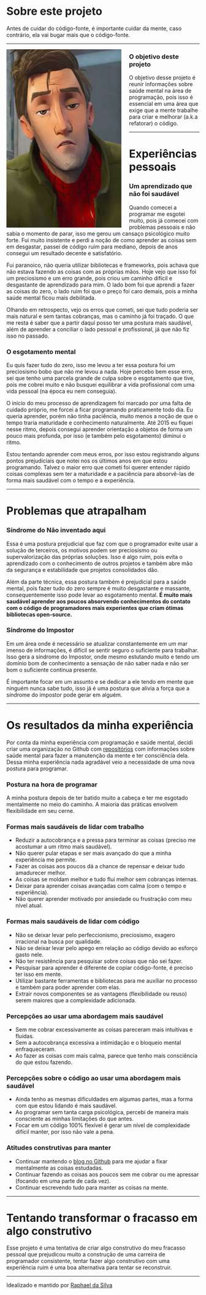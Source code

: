 # Sobre este projeto

Antes de cuidar do código-fonte, é importante cuidar da mente, caso contrário, ela vai bugar mais que o código-fonte.

***

<img src="./logo.jpg" width="300" style="float: left; margin-right: 20px">

### O objetivo deste projeto

O objetivo desse projeto é reunir informações sobre saúde mental na área de programação, pois isso é essencial em uma área que exige que a mente trabalhe para criar e melhorar (a.k.a refatorar) o código.

***

# Experiências pessoais

### Um aprendizado que não foi saudável

Quando comecei a programar me esgotei muito, pois já comecei com problemas pessoais
e não sabia o momento de parar, isso me
gerou um cansaço psicológico muito forte. Fui muito insistente e perdi a noção de
como aprender as coisas sem em desgastar, passei de código ruim para mediano, depois
de anos consegui um resultado decente e satisfatório.

Fui paranoico, não queria utilizar bibliotecas e frameworks, pois achava que não estava
fazendo as coisas com as próprias mãos. Hoje vejo que isso foi um preciosismo e um erro grande, pois criou um caminho difícil e desgastante de aprendizado para mim. O lado bom
foi que aprendi a fazer as coisas do zero, o lado ruim foi que o preço foi caro demais, pois
a minha saúde mental ficou mais debilitada.

Olhando em retrospecto, vejo os erros que cometi, sei que tudo poderia ser mais natural e
sem tantas cobranças, mas o caminho já foi traçado. O que me resta é saber que a partir 
daqui posso ter uma postura mais saudável, além de aprender a
conciliar o lado pessoal e profissional, já que não fiz isso no passado.

### O esgotamento mental

Eu quis fazer tudo do zero, isso me levou a ter essa postura foi um preciosismo bobo que
não me levou a nada. Hoje percebo bem esse erro, sei que tenho uma parcela grande de
culpa sobre o esgotamento que tive, pois me cobrei muito e não busquei equilibrar a vida
profissional com uma vida pessoal (na época eu nem conseguia).

O início do meu processo de aprendizagem foi marcado por uma falta de cuidado próprio,
me forcei a ficar programando praticamente todo dia. Eu queria aprender, porém não
tinha paciência, muito menos a noção de que o tempo traria maturidade e conhecimento
naturalmente. Até 2015 eu fiquei nesse ritmo, depois consegui aprender orientação a
objetos de forma um pouco mais profunda, por isso (e também pelo esgotamento) diminui
o ritmo.

Estou tentando aprender com meus erros, por isso estou registrando alguns pontos
prejudiciais que notei nos os últimos anos em que estou programando. Talvez o maior
erro que cometi foi querer entender rápido coisas complexas sem ter a maturidade e a
paciência para absorvê-las de forma mais saudável com o tempo e a experiência.

***

# Problemas que atrapalham

### Síndrome do Não inventado aqui

Essa é uma postura prejudicial que faz com que o programador evite usar a solução de terceiros, os motivos podem ser preciosismo ou supervalorização das próprias soluções. Isso é algo ruim, pois evita o aprendizado com o conhecimento de outros projetos e também abre mão da segurança e estabilidade que projetos consolidados dão.

Além da parte técnica, essa postura também é prejudicial para a saúde mental, pois fazer tudo do zero sempre é muito desgastante e massante, consequentemente isso pode levar ao esgotamento mental. **É muito mais saudável aprender aos poucos absorvendo conhecimentos do contato com o código de programadores mais experientes que criam ótimas bibliotecas open-source.**

### Síndrome do Impostor

Em um área onde é necessário se atualizar constantemente em um mar imenso de informações, é difícil se sentir seguro o suficiente para trabalhar. Isso gera a síndrome do Impostor, onde mesmo estutando muito e tendo um domínio bom de conhecimento a sensação de não saber nada e não ser bom o suficiente continua presente.

É importante focar em um assunto e se dedicar a ele tendo em mente que ninguém nunca sabe tudo, isso já é uma postura que alivia a força que a síndrome do impostor pode gerar em alguém.

***

# Os resultados da minha experiência

Por conta da minha experiência com programação e saúde mental, decidi criar uma organização no Github com [repositórios](https://github.com/programador-cansado) com informações sobre saúde mental para fazer a manutenção da mente e ter consciência dela. Dessa minha experiência nada agradável veio a necessidade de uma nova postura para programar.

### Postura na hora de programar

A minha postura depois de ter batido muito a cabeça e ter me esgotado mentalmente no meio do caminho. A maioria das práticas envolvem flexibilidade em seu cerne.

### Formas mais saudáveis de lidar com trabalho

* Reduzir a autocobrança e a pressa para terminar as coisas (preciso me acostumar a um ritmo mais saudável).
* Não querer pular etapas e ser mais avançado do que a minha experiência me permite.
* Fazer as coisas aos poucos dá a chance de repensar e deixar tudo amadurecer melhor.
* As coisas se moldam melhor e tudo flui melhor sem cobranças internas.
* Deixar para aprender coisas avançadas com calma (com o tempo e experiência).
* Não querer aprender motivado por ansiedade ou frustração com meu nível atual.

### Formas mais saudáveis de lidar com código

* Não se deixar levar pelo perfeccionismo, preciosismo, exagero irracional na busca por qualidade.
* Não se deixar levar pelo apego em relação ao código devido ao esforço gasto nele.
* Não ter resistência para pesquisar sobre coisas que não sei fazer.
* Pesquisar para aprender é diferente de copiar código-fonte, é preciso ter isso em mente.
* Utilizar bastante ferramentas e bibliotecas para me auxíliar no processo e também para poder aprender com elas.
* Extrair novos componentes se as vantagens (flexibilidade ou reuso) serem maiores que a complexidade adicionada.

### Percepções ao usar uma abordagem mais saudável

* Sem me cobrar excessivamente as coisas pareceram mais intuitívas e fluidas.
* Sem a autocobrança excessiva a intimidação e o bloqueio mental enfraqueceram.
* Ao fazer as coisas com mais calma, parece que tenho mais consciência do que estou fazendo.

### Percepções sobre o código ao usar uma abordagem mais saudável

* Ainda tenho as mesmas dificuldades em algumas partes, mas a forma com que estou lidando é mais saudável.
* Ao programar sem tanta carga psicológica, percebi de maneira mais consciente as minhas limitações do que antes.
* Focar em um código 100% flexível é gerar um nível de complexidade difícil manter, por isso não vale a pena.

### Atitudes construtivas para manter

* Continuar mantendo o [blog no Github](https://raphael-da-silva.github.io/) para me ajudar a fixar mentalmente as coisas estudadas.
* Continuar fazendo as coisas aos poucos sem me cobrar ou me apressar (focando em uma parte de cada vez).
* Continuar escrevendo tudo para manter as coisas na mente.

***

# Tentando transformar o fracasso em algo construtivo

Esse projeto é uma tentativa de criar algo construtivo do meu fracasso pessoal que prejudicou muito a construção
de uma carreira de programador consistente, tentar fazer algo construtivo com uma experiência ruim é uma boa alternativa para tentar se reconstruir.

***

Idealizado e mantido por [Raphael da Silva](https://github.com/raphael-da-silva)
